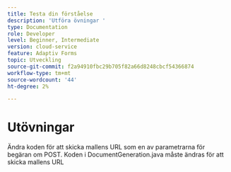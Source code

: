 ```yaml
---
title: Testa din förståelse
description: 'Utföra övningar '
type: Documentation
role: Developer
level: Beginner, Intermediate
version: cloud-service
feature: Adaptiv Forms
topic: Utveckling
source-git-commit: f2a94910fbc29b705f82a66d8248cbcf54366874
workflow-type: tm+mt
source-wordcount: '44'
ht-degree: 2%

---
```



# Utövningar

Ändra koden för att skicka mallens URL som en av parametrarna för begäran om POST. Koden i DocumentGeneration.java måste ändras för att skicka mallens URL


